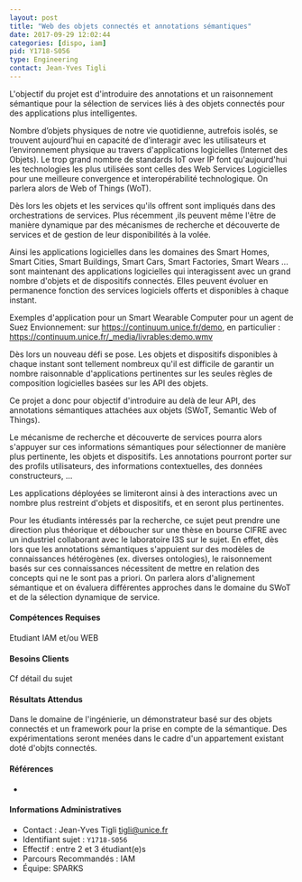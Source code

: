 ```yaml
---
layout: post
title: "Web des objets connectés et annotations sémantiques"
date: 2017-09-29 12:02:44
categories: [dispo, iam]
pid: Y1718-S056
type: Engineering
contact: Jean-Yves Tigli
---
```

       
L'objectif du projet est d'introduire des annotations et un raisonnement sémantique pour la sélection de services liés à des objets connectés pour des applications plus intelligentes.

Nombre d’objets physiques de notre vie quotidienne, autrefois isolés, se trouvent aujourd’hui en capacité de d’interagir avec les utilisateurs et l’environnement physique au travers d'applications logicielles (Internet des Objets). Le trop grand nombre de standards IoT over IP font qu'aujourd'hui les technologies les plus utilisées sont celles des Web Services Logicielles pour une meilleure convergence et interopérabilité technologique. On parlera alors de Web of Things (WoT).

Dès lors les objets et les services qu'ils offrent sont impliqués dans des orchestrations de services. Plus récemment ,ils peuvent même l'être de manière dynamique par des mécanismes de recherche et découverte de services et de gestion de leur disponibilités à la volée.

Ainsi les applications logicielles dans les domaines des Smart Homes, Smart Cities, Smart Buildings, Smart Cars, Smart Factories, Smart Wears  ... sont maintenant des applications logicielles qui interagissent avec un grand nombre d'objets et de dispositifs connectés. Elles peuvent évoluer en permanence fonction des services logiciels offerts et disponibles à chaque instant.

Exemples d'application pour un Smart Wearable Computer pour un agent de Suez Envionnement: sur https://continuum.unice.fr/demo, en particulier : https://continuum.unice.fr/_media/livrables:demo.wmv

Dès lors un nouveau défi se pose. Les objets et dispositifs disponibles à chaque instant sont tellement nombreux qu'il est difficile de garantir un nombre raisonnable d'applications pertinentes sur les seules règles de composition logicielles basées sur les API des objets.

Ce projet a donc pour objectif d'introduire au delà de leur API, des annotations sémantiques attachées aux objets (SWoT, Semantic Web of Things).

Le mécanisme de recherche et découverte de services pourra alors s'appuyer sur ces informations sémantiques pour sélectionner de manière plus pertinente, les objets et dispositifs. Les annotations pourront porter sur des profils utilisateurs, des informations contextuelles, des données constructeurs, ...

Les applications déployées se limiteront ainsi à des interactions avec un nombre plus restreint d'objets et dispositifs, et en seront plus pertinentes.

Pour les étudiants intéressés par la recherche, ce sujet peut prendre une direction plus théorique et déboucher sur une thèse en bourse CIFRE avec un industriel collaborant avec le laboratoire I3S sur le sujet. En effet, dès lors que les annotations sémantiques s'appuient sur des modèles de connaissances hétérogènes (ex. diverses ontologies), le raisonnement basés sur ces connaissances nécessitent de mettre en relation des concepts qui ne le sont pas a priori. On parlera alors d'alignement sémantique et on évaluera différentes approches dans le domaine du SWoT et de la sélection dynamique de service.

#### Compétences Requises
Etudiant IAM et/ou WEB



     

#### Besoins Clients
Cf détail du sujet

#### Résultats Attendus
Dans le domaine de l'ingénierie, un démonstrateur basé sur des objets connectés et un framework pour la prise en compte de la sémantique. Des expérimentations seront menées dans le cadre d'un appartement existant doté d'objts connectés.

#### Références

  * []()

#### Informations Administratives
  * Contact : Jean-Yves Tigli <tigli@unice.fr>
  * Identifiant sujet : `Y1718-S056`
  * Effectif : entre 2 et 3 étudiant(e)s
  * Parcours Recommandés : IAM
  * Équipe: SPARKS

     